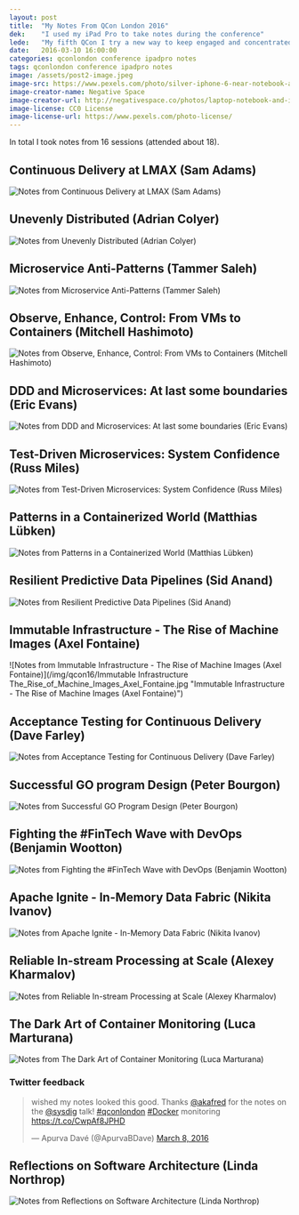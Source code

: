 ```yaml
---
layout: post
title:  "My Notes From QCon London 2016"
dek:    "I used my iPad Pro to take notes during the conference"
lede:   "My fifth QCon I try a new way to keep engaged and concentrated during the talks. Usually I bore quite easily and my mind wanders off, but taking notes often helps me to focus. I use FreeMind to take notes on my laptop, but this time I have tried the Paper-app by fiftythree.com on my new iPad Pro (with the Apple Pencil)."
date:   2016-03-10 16:00:00
categories: qconlondon conference ipadpro notes
tags: qconlondon conference ipadpro notes
image: /assets/post2-image.jpeg
image-src: https://www.pexels.com/photo/silver-iphone-6-near-notebook-and-click-pen-92902/
image-creator-name: Negative Space
image-creator-url: http://negativespace.co/photos/laptop-notebook-and-iphone-stock-photo/
image-license: CC0 License
image-license-url: https://www.pexels.com/photo-license/
---
```


In total I took notes from 16 sessions (attended about 18).

## Continuous Delivery at LMAX (Sam Adams)

![Notes from Continuous Delivery at LMAX (Sam Adams)](/img/qcon16/Continuous_Delivery_at_LMAX_Sam_Adams.jpg "Continuous Delivery at LMAX (Sam Adams)")

## Unevenly Distributed (Adrian Colyer)

![Notes from Unevenly Distributed (Adrian Colyer)](/img/qcon16/Unevenly_Distributed_Adrian_Colyer.jpg "Unevenly Distributed (Adrian Colyer)")

## Microservice Anti-Patterns (Tammer Saleh)

![Notes from Microservice Anti-Patterns (Tammer Saleh)](/img/qcon16/Microservice_Anti_Patterns_Tammer_Saleh.jpg "Microservice Anti-Patterns (Tammer Saleh)")

## Observe, Enhance, Control: From VMs to Containers (Mitchell Hashimoto)

![Notes from Observe, Enhance, Control: From VMs to Containers (Mitchell Hashimoto)](/img/qcon16/Observe_Enhance_Control_From_VMs_to_Containers_Mitchell_Hashimoto.jpg "Observe, Enhance, Control: From VMs to Containers (Mitchell Hashimoto)")

## DDD and Microservices: At last some boundaries (Eric Evans)

![Notes from DDD and Microservices: At last some boundaries (Eric Evans)](/img/qcon16/DDD_and_Microservices_At_last_some_boundaries_Eric_Evans.jpg "DDD and Microservices: At last some boundaries (Eric Evans)")

## Test-Driven Microservices: System Confidence (Russ Miles)

![Notes from Test-Driven Microservices: System Confidence (Russ Miles)](/img/qcon16/Test_Driven_Microservices_System_Confidence_Russ_Miles.jpg "Test-Driven Microservices: System Confidence (Russ Miles)")

## Patterns in a Containerized World (Matthias Lübken)

![Notes from Patterns in a Containerized World (Matthias Lübken)](/img/qcon16/Patterns_in_a_Containerized_World_Matthias_Luebken.jpg "Patterns in a Containerized World (Matthias Luebken)")

## Resilient Predictive Data Pipelines (Sid Anand)

![Notes from Resilient Predictive Data Pipelines (Sid Anand)](/img/qcon16/Resilient_Predictive_Data_Pipelines_Sid_Anand.jpg "Resilient Predictive Data Pipelines (Sid Anand)")

## Immutable Infrastructure - The Rise of Machine Images (Axel Fontaine)

![Notes from Immutable Infrastructure - The Rise of Machine Images (Axel Fontaine)](/img/qcon16/Immutable Infrastructure The_Rise_of_Machine_Images_Axel_Fontaine.jpg "Immutable Infrastructure - The Rise of Machine Images (Axel Fontaine)")

## Acceptance Testing for Continuous Delivery (Dave Farley)

![Notes from Acceptance Testing for Continuous Delivery (Dave Farley)](/img/qcon16/Acceptance_Testing_for_Continuous_Delivery_Dave_Farley.jpg "Acceptance Testing for Continuous Delivery (Dave Farley)")

## Successful GO program Design (Peter Bourgon)

![Notes from Successful GO Program Design (Peter Bourgon)](/img/qcon16/Successful_GO_Program_Design_Peter_Bourgon.jpg "Successful GO Program Design (Peter Bourgon)")

## Fighting the #FinTech Wave with DevOps (Benjamin Wootton)

![Notes from Fighting the #FinTech Wave with DevOps (Benjamin Wootton)](/img/qcon16/Fighting_the_FinTech_Wave_with_DevOps_Benjamin_Wootton.jpg "Fighting the #FinTech Wave with DevOps (Benjamin Wootton)")

## Apache Ignite - In-Memory Data Fabric (Nikita Ivanov)

![Notes from Apache Ignite - In-Memory Data Fabric (Nikita Ivanov)](/img/qcon16/Apache_Ignite_In_Memory_Data_Fabric_Nikita_Ivanov.jpg "Apache Ignite - In-Memory Data Fabric (Nikita Ivanov)")

## Reliable In-stream Processing at Scale (Alexey Kharmalov)

![Notes from Reliable In-stream Processing at Scale (Alexey Kharmalov)](/img/qcon16/Reliable_In_stream_Processing_at_Scale_Alexey_Kharmalov.jpg "Reliable In-stream Processing at Scale (Alexey Kharmalov)")

## The Dark Art of Container Monitoring (Luca Marturana)

![Notes from The Dark Art of Container Monitoring (Luca Marturana)](/img/qcon16/The_Dark_Art_of_Container_Monitoring_Luca_Marturana.jpg "The Dark Art of Container Monitoring (Luca Marturana)")

### Twitter feedback

<blockquote class="twitter-tweet" data-lang="en"><p lang="en" dir="ltr">wished my notes looked this good. Thanks <a href="https://twitter.com/akafred">@akafred</a> for the notes on the <a href="https://twitter.com/sysdig">@sysdig</a> talk! <a href="https://twitter.com/hashtag/qconlondon?src=hash">#qconlondon</a> <a href="https://twitter.com/hashtag/Docker?src=hash">#Docker</a> monitoring <a href="https://t.co/CwpAf8JPHD">https://t.co/CwpAf8JPHD</a></p>&mdash; Apurva Davé (@ApurvaBDave) <a href="https://twitter.com/ApurvaBDave/status/707244148944834561">March 8, 2016</a></blockquote>
<script async src="//platform.twitter.com/widgets.js" charset="utf-8"></script>

## Reflections on Software Architecture (Linda Northrop)

![Notes from Reflections on Software Architecture (Linda Northrop)](/img/qcon16/Reflections_on_Software_Architecture_Linda_Northrop.jpg "Reflections on Software Architecture (Linda Northrop)")
